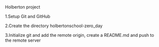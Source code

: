 Holberton project

1.Setup Git and GitHub

2.Create the directory holbertonschool-zero_day

3.Initialize git and add the remote origin, create a README.md and push to the remote server
